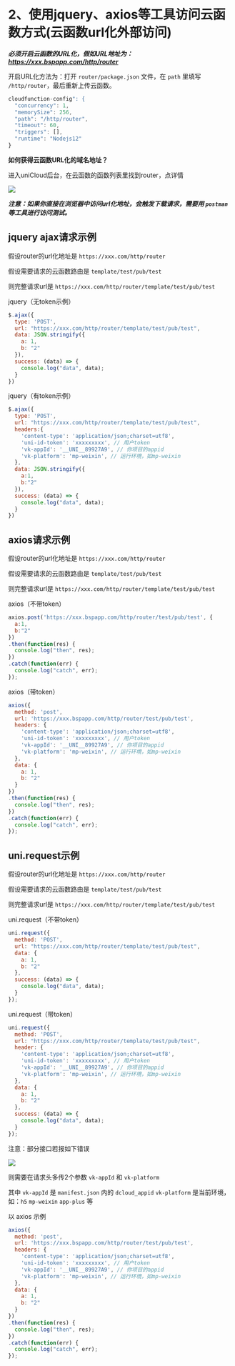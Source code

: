 # 2、使用jquery、axios等工具访问云函数方式(云函数url化外部访问)
 
___必须开启云函数的URL化，假如URL地址为：https://xxx.bspapp.com/http/router___

开启URL化方法为：打开 `router/package.json` 文件，在 `path` 里填写 `/http/router`，最后重新上传云函数。

```js
cloudfunction-config": {
  "concurrency": 1,
  "memorySize": 256,
  "path": "/http/router",
  "timeout": 60,
  "triggers": [],
  "runtime": "Nodejs12"
}
```

**如何获得云函数URL化的域名地址？**

进入uniCloud后台，在云函数的函数列表里找到router，点详情

![](https://vkceyugu.cdn.bspapp.com/VKCEYUGU-cf0c5e69-620c-4f3c-84ab-f4619262939f/53ab9faf-4e28-4d5c-b735-2d7cee4a991e.png)

___注意：如果你直接在浏览器中访问url化地址，会触发下载请求，需要用 `postman` 等工具进行访问测试。___

## jquery ajax请求示例

假设router的url化地址是 `https://xxx.com/http/router`

假设需要请求的云函数路由是 `template/test/pub/test`

则完整请求url是 `https://xxx.com/http/router/template/test/pub/test`

jquery（无token示例）

```js
$.ajax({
  type: 'POST',
  url: "https://xxx.com/http/router/template/test/pub/test",
  data: JSON.stringify({
    a: 1,
    b: "2"
  }),
  success: (data) => {
    console.log("data", data);
  }
})
```

jquery（有token示例）

```js
$.ajax({
  type: 'POST',
  url: "https://xxx.com/http/router/template/test/pub/test",
  headers:{ 
    'content-type': 'application/json;charset=utf8',
    'uni-id-token': 'xxxxxxxxx', // 用户token
    'vk-appId': '__UNI__89927A9', // 你项目的appid
    'vk-platform': 'mp-weixin', // 运行环境，如mp-weixin
  },
  data: JSON.stringify({
    a:1,
    b:"2"
  }),
  success: (data) => {
    console.log("data", data);
  }
})
```

## axios请求示例

假设router的url化地址是 `https://xxx.com/http/router`

假设需要请求的云函数路由是 `template/test/pub/test`

则完整请求url是 `https://xxx.com/http/router/template/test/pub/test`

axios（不带token）

```js
axios.post('https://xxx.bspapp.com/http/router/test/pub/test', {
  a:1,
  b:"2"
})
.then(function(res) {
  console.log("then", res);
})
.catch(function(err) {
  console.log("catch", err);
});
```

axios（带token）

```js
axios({
  method: 'post',
  url: 'https://xxx.bspapp.com/http/router/test/pub/test',
  headers: {
    'content-type': 'application/json;charset=utf8',
    'uni-id-token': 'xxxxxxxxx', // 用户token
    'vk-appId': '__UNI__89927A9', // 你项目的appid
    'vk-platform': 'mp-weixin', // 运行环境，如mp-weixin
  },
  data: {
    a: 1,
    b: "2"
  }
})
.then(function(res) {
  console.log("then", res);
})
.catch(function(err) {
  console.log("catch", err);
});
```


## uni.request示例

假设router的url化地址是 `https://xxx.com/http/router`

假设需要请求的云函数路由是 `template/test/pub/test`

则完整请求url是 `https://xxx.com/http/router/template/test/pub/test`

uni.request（不带token）

```js
uni.request({
  method: 'POST',
  url: "https://xxx.com/http/router/template/test/pub/test",
  data: {
    a: 1,
    b: "2"
  },
  success: (data) => {
    console.log("data", data);
  }
});
```

uni.request（带token）

```js
uni.request({
  method: 'POST',
  url: "https://xxx.com/http/router/template/test/pub/test",
  header: {
    'content-type': 'application/json;charset=utf8',
    'uni-id-token': 'xxxxxxxxx', // 用户token
    'vk-appId': '__UNI__89927A9', // 你项目的appid
    'vk-platform': 'mp-weixin', // 运行环境，如mp-weixin
  },
  data: {
    a: 1,
    b: "2"
  },
  success: (data) => {
    console.log("data", data);
  }
});
```

注意：部分接口若报如下错误

![](https://vkceyugu.cdn.bspapp.com/VKCEYUGU-cf0c5e69-620c-4f3c-84ab-f4619262939f/eb418f3f-7268-433f-9ca4-79f8902752c7.png)

则需要在请求头多传2个参数 `vk-appId` 和 `vk-platform`

其中 `vk-appId` 是 `manifest.json` 内的 `dcloud_appid`
`vk-platform` 是当前环境，如：`h5` `mp-weixin` `app-plus` 等

以 axios 示例

```js
axios({
  method: 'post',
  url: 'https://xxx.bspapp.com/http/router/test/pub/test',
  headers: {
    'content-type': 'application/json;charset=utf8',
    'uni-id-token': 'xxxxxxxxx', // 用户token
    'vk-appId': '__UNI__89927A9', // 你项目的appid
    'vk-platform': 'mp-weixin', // 运行环境，如mp-weixin
  },
  data: {
    a: 1,
    b: "2"
  }
})
.then(function(res) {
  console.log("then", res);
})
.catch(function(err) {
  console.log("catch", err);
});

```



